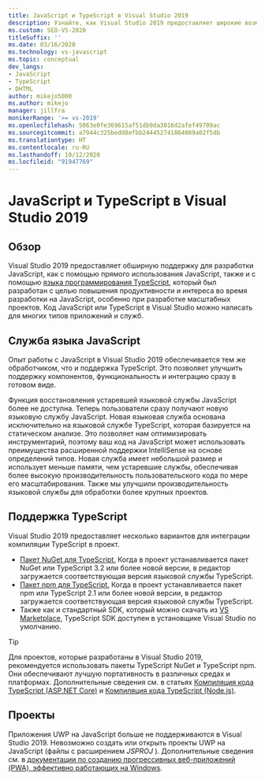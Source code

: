 ```yaml
---
title: JavaScript и TypeScript в Visual Studio 2019
description: Узнайте, как Visual Studio 2019 предоставляет широкие возможности для разработки на JavaScript, используя JavaScript напрямую, а также с помощью языка программирования TypeScript.
ms.custom: SEO-VS-2020
titleSuffix: ''
ms.date: 03/16/2020
ms.technology: vs-javascript
ms.topic: conceptual
dev_langs:
- JavaScript
- TypeScript
- DHTML
author: mikejo5000
ms.author: mikejo
manager: jillfra
monikerRange: '>= vs-2019'
ms.openlocfilehash: 5063e0fe369615af51db9da3016d2afef49789ac
ms.sourcegitcommit: a7944c325bedd8efbb244452741864089a02f5db
ms.translationtype: HT
ms.contentlocale: ru-RU
ms.lasthandoff: 10/12/2020
ms.locfileid: "91947769"
---
```

# <a name="javascript-and-typescript-in-visual-studio-2019"></a>JavaScript и TypeScript в Visual Studio 2019

## <a name="overview"></a>Обзор

Visual Studio 2019 предоставляет обширную поддержку для разработки JavaScript, как с помощью прямого использования JavaScript, также и с помощью [языка программирования TypeScript](http://www.typescriptlang.org/), который был разработан с целью повышения продуктивности и интереса во время разработки на JavaScript, особенно при разработке масштабных проектов. Код JavaScript или TypeScript в Visual Studio можно написать для многих типов приложений и служб.

## <a name="javascript-language-service"></a>Служба языка JavaScript

Опыт работы с JavaScript в Visual Studio 2019 обеспечивается тем же обработчиком, что и поддержка TypeScript. Это позволяет улучшить поддержку компонентов, функциональность и интеграцию сразу в готовом виде.

Функция восстановления устаревшей языковой службы JavaScript более не доступна. Теперь пользователи сразу получают новую языковую службу JavaScript. Новая языковая служба основана исключительно на языковой службе TypeScript, которая базируется на статическом анализе. Это позволяет нам оптимизировать инструментарий, поэтому ваш код на JavaScript может использовать преимущества расширенной поддержки IntelliSense на основе определений типов. Новая служба имеет небольшой размер и использует меньше памяти, чем устаревшие службы, обеспечивая более высокую производительность пользовательского кода по мере его масштабирования. Также мы улучшили производительность языковой службы для обработки более крупных проектов.

## <a name="typescript-support"></a>Поддержка TypeScript

Visual Studio 2019 предоставляет несколько вариантов для интеграции компиляции TypeScript в проект.

* [Пакет NuGet для TypeScript.](https://www.nuget.org/packages/Microsoft.TypeScript.MSBuild) Когда в проект устанавливается пакет NuGet или TypeScript 3.2 или более новой версии, в редактор загружается соответствующая версия языковой службы TypeScript.
* [Пакет npm для TypeScript.](https://www.npmjs.com/package/typescript) Когда в проект устанавливается пакет npm или TypeScript 2.1 или более новой версии, в редактор загружается соответствующая версия языковой службы TypeScript.
* Также как и стандартный SDK, который можно скачать из [VS Marketplace](https://marketplace.visualstudio.com/items?itemName=TypeScriptTeam.typescript-395), TypeScript SDK доступен в установщике Visual Studio по умолчанию.

> [!TIP]
> Для проектов, которые разработаны в Visual Studio 2019, рекомендуется использовать пакеты TypeScript NuGet и TypeScript npm. Они обеспечивают лучшую портативность в различных средах и платформах. Дополнительные сведения см. в статьях [Компиляция кода TypeScript (ASP.NET Core)](../javascript/compile-typescript-code-nuget.md) и [Компиляция кода TypeScript (Node.js)](../javascript/compile-typescript-code-npm.md).

## <a name="projects"></a>Проекты

Приложения UWP на JavaScript больше не поддерживаются в Visual Studio 2019. Невозможно создать или открыть проекты UWP на JavaScript (файлы с расширением *JSPROJ* ). Дополнительные сведения см. в [документации по созданию прогрессивных веб-приложений (PWA), эффективно работающих на Windows](/microsoft-edge/progressive-web-apps/get-started).
